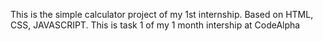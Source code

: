 This is the simple calculator project of my 1st internship. 
Based on HTML, CSS, JAVASCRIPT.
This is task 1 of my 1 month intership at CodeAlpha 

